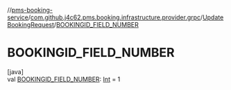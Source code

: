 //[pms-booking-service](../../../index.md)/[com.github.j4c62.pms.booking.infrastructure.provider.grpc](../index.md)/[UpdateBookingRequest](index.md)/[BOOKINGID_FIELD_NUMBER](-b-o-o-k-i-n-g-i-d_-f-i-e-l-d_-n-u-m-b-e-r.md)

# BOOKINGID_FIELD_NUMBER

[java]\
val [BOOKINGID_FIELD_NUMBER](-b-o-o-k-i-n-g-i-d_-f-i-e-l-d_-n-u-m-b-e-r.md): [Int](https://kotlinlang.org/api/core/kotlin-stdlib/kotlin/-int/index.html) =
1